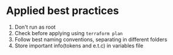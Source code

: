 # Applied best practices

1. Don't run as root
2. Check before applying using `terraform plan`
2. Follow  best naming conventions, separating in different folders
3. Store important info(tokens and e.t.c) in variables file